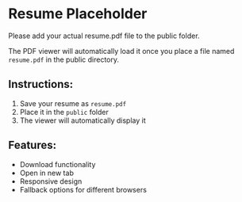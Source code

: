 # Resume Placeholder

Please add your actual resume.pdf file to the public folder.

The PDF viewer will automatically load it once you place a file named `resume.pdf` in the public directory.

## Instructions:

1. Save your resume as `resume.pdf`
2. Place it in the `public` folder
3. The viewer will automatically display it

## Features:

- Download functionality
- Open in new tab
- Responsive design
- Fallback options for different browsers
